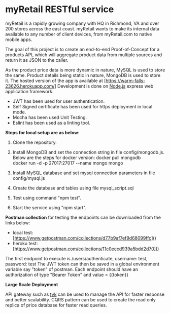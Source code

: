# myRetail RESTful service

myRetail is a rapidly growing company with HQ in Richmond, VA and over 200 stores across the east coast.
myRetail wants to make its internal data available to any number of client devices, from myRetail.com to native mobile apps. 

The goal of this project is to create an end-to-end Proof-of-Concept for a products API, which will aggregate product data from multiple sources and return it as JSON to the caller. 

As the product price data is more dynamic in nature, MySQL is used to store the same.
Product details being static in nature, MongoDB is used to store it. The hosted version of the app is available at [https://warm-falls-23626.herokuapp.com/]
Development is done on [Node.js](https://nodejs.org/en/) express web application framework. 

* JWT has been used for user authentication. 
* Self Signed certificate has been used for https deployment in local mode.
* Mocha has been used Unit Testing.
* Eslint has been used as a linting tool.

**Steps for local setup are as below**:
1. Clone the repository.
2. Install MongoDB and set the connection string in file config/mongodb.js. Below are the steps for docker version:
    docker pull mongodb  
    docker run -d -p 27017:27017 --name mongo mongo  
        
3. Install MySQL database and set mysql connection parameters in file config/mysql.js
4. Create the database and tables using file mysql_script.sql
5. Test using command "npm test".
6. Start the service using "npm start".

**Postman collection** for testing the endpoints can be downloaded from the links below:
* local test: [https://www.getpostman.com/collections/d77b9af7ef9d68099ffc]()
* heroku test: [https://www.getpostman.com/collections/11c0eccd939a5bdd2d70]()

The first endpoint to execute is /users/authenticate, username: test, password: test
The JWT token can then be saved in a global environment variable say "token" of postman.
Each endpoint should have an authorization of type "Bearer Token" and value = {{token}}

**Large Scale Deployment**

API gateway such as [tyk](https://tyk.io/) can be used to manage the API for faster response and better scalability.
CQRS pattern can be used to create the read only replica of price database for faster read queries.

